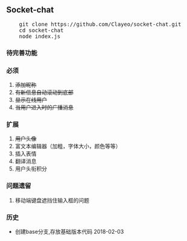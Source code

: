 ## Socket-chat

<pre>
    git clone https://github.com/Clayeo/socket-chat.git
    cd socket-chat
    node index.js
</pre>

### 待完善功能
### 必须
1. ~~添加昵称~~
2. ~~有新信息自动滚动到底部~~
3. ~~显示在线用户~~
4. ~~当用户进入时的广播消息~~
### 扩展
1. ~~用户头像~~
2. 富文本编辑器（加粗，字体大小，颜色等等）
3. 插入表情
4. 翻译消息
5. 用户头衔积分

### 问题遗留
1. 移动端键盘遮挡住输入框的问题

### 历史
- 创建base分支,存放基础版本代码 2018-02-03
